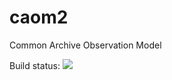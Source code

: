 # caom2
Common Archive Observation Model

Build status:
<a href="https://travis-ci.org/opencadc/caom2"><img src="https://travis-ci.org/opencadc/caom2.svg?branch=master" /></a>
